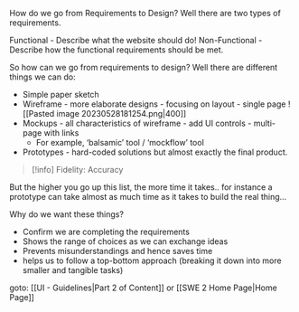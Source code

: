 How do we go from Requirements to Design? Well there are two types of requirements.

Functional - Describe what the website should do!
Non-Functional - Describe how the functional requirements should be met.

So how can we go from requirements to design? Well there are different things we can do:

- Simple paper sketch
- Wireframe - more elaborate designs - focusing on layout - single page
	![[Pasted image 20230528181254.png|400]]
- Mockups - all characteristics of wireframe - add UI controls - multi-page with links
	- For example, ‘balsamic’ tool / ‘mockflow’ tool
- Prototypes - hard-coded solutions but almost exactly the final product.

>[!info]
>Fidelity: Accuracy

But the higher you go up this list, the more time it takes.. for instance a prototype can take almost as much time as it takes to build the real thing...

Why do we want these things?
- Confirm we are completing the requirements
- Shows the range of choices as we can exchange ideas
- Prevents misunderstandings and hence saves time
- helps us to follow a top-bottom approach (breaking it down into more smaller and tangible tasks)

goto: [[UI - Guidelines|Part 2 of Content]] or [[SWE 2 Home Page|Home Page]]
